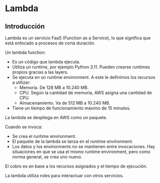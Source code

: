 # Lambda

## Introducción

Lambda es un servicio FaaS (Function as a Service), lo que significa que está enfocado a procesos de corta duración.

Un lambda function:

- Es un código que lambda ejecuta.
- Utiliza un runtime, por ejemplo Python 3.11. Pueden crearse runtimes propios gracias a las layers.
- Se ejecuta en un runtime environment. A este le definimos los recursos a utilizar:
  - Memoria. De 128 MB a 10.240 MB.
  - CPU. Según la cantidad de memoria, AWS asigna una cantidad de CPU.
  - Almacenamiento. Va de 512 MB a 10.240 MB.
- Tiene un tiempo de funcionamiento máximo de 15 minutos.

La lambda se despliega en AWS como un paquete.

Cuando se invoca:

- Se crea el runtime environment.
- El paquete de la lambda se lanza en el runtime environment.
- Los datos y los environments no se mantienen entre invocaciones. Hay situaciones en que se usa el mismo runtime environment, pero como norma general, se crea uno nuevo.

El cobro es en base a los recursos asignados y el tiempo de ejecución.

La lambda utiliza roles para interactuar con otros servicios.
